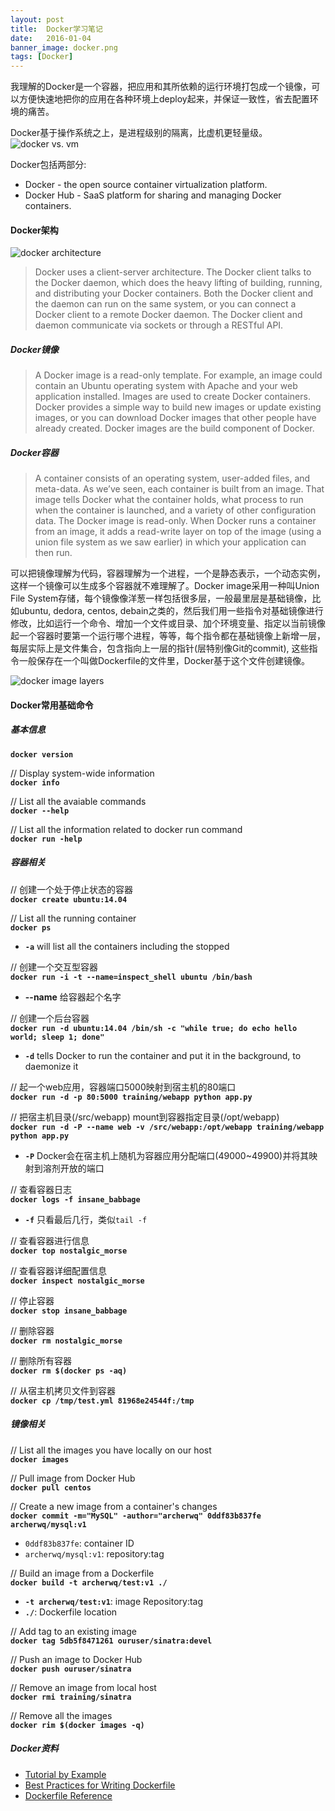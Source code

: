 ```yaml
---
layout: post
title:  Docker学习笔记
date:   2016-01-04
banner_image: docker.png
tags: [Docker]
---
```


我理解的Docker是一个容器，把应用和其所依赖的运行环境打包成一个镜像，可以方便快速地把你的应用在各种环境上deploy起来，并保证一致性，省去配置环境的痛苦。  

<!--more-->

Docker基于操作系统之上，是进程级别的隔离，比虚机更轻量级。  
![docker vs. vm](/images/posts/docker_vs_vm.png)

Docker包括两部分:  

* Docker - the open source container virtualization platform.
* Docker Hub - SaaS platform for sharing and managing Docker containers.


#### Docker架构
![docker architecture](/images/posts/docker_architecture.svg)  

> Docker uses a client-server architecture. The Docker client talks to the Docker daemon, which does the heavy lifting of building, running, and distributing your Docker containers. Both the Docker client and the daemon can run on the same system, or you can connect a Docker client to a remote Docker daemon. The Docker client and daemon communicate via sockets or through a RESTful API.  

##### Docker镜像
> A Docker image is a read-only template. For example, an image could contain an Ubuntu operating system with Apache and your web application installed. Images are used to create Docker containers. Docker provides a simple way to build new images or update existing images, or you can download Docker images that other people have already created. Docker images are the build component of Docker.

##### Docker容器
> A container consists of an operating system, user-added files, and meta-data. As we’ve seen, each container is built from an image. That image tells Docker what the container holds, what process to run when the container is launched, and a variety of other configuration data. The Docker image is read-only. When Docker runs a container from an image, it adds a read-write layer on top of the image (using a union file system as we saw earlier) in which your application can then run.

可以把镜像理解为代码，容器理解为一个进程，一个是静态表示，一个动态实例，这样一个镜像可以生成多个容器就不难理解了。Docker image采用一种叫Union File System存储，每个镜像像洋葱一样包括很多层，一般最里层是基础镜像，比如ubuntu, dedora, centos, debain之类的，然后我们用一些指令对基础镜像进行修改，比如运行一个命令、增加一个文件或目录、加个环境变量、指定以当前镜像起一个容器时要第一个运行哪个进程，等等，每个指令都在基础镜像上新增一层，每层实际上是文件集合，包含指向上一层的指针(层特别像Git的commit), 这些指令一般保存在一个叫做Dockerfile的文件里，Docker基于这个文件创建镜像。

![docker image layers](/images/posts/docker_image_layers.png)

#### Docker常用基础命令

##### 基本信息
**`docker version`**

// Display system-wide information  
**`docker info`**  

// List all the avaiable commands  
**`docker --help`**  

// List all the information related to docker run command  
**`docker run -help`**  

##### 容器相关
// 创建一个处于停止状态的容器  
**`docker create ubuntu:14.04`**  

// List all the running container  
**`docker ps`**  
* **`-a`** will list all the containers including the stopped 
 
// 创建一个交互型容器  
**`docker run -i -t --name=inspect_shell ubuntu /bin/bash`**  

* **--name** 给容器起个名字

// 创建一个后台容器  
**`docker run -d ubuntu:14.04 /bin/sh -c "while true; do echo hello world; sleep 1; done"`**  
* **`-d`** tells Docker to run the container and put it in the background, to daemonize it

// 起一个web应用，容器端口5000映射到宿主机的80端口   
**`docker run -d -p 80:5000 training/webapp python app.py`**  

// 把宿主机目录(/src/webapp) mount到容器指定目录(/opt/webapp)  
**`docker run -d -P --name web -v /src/webapp:/opt/webapp training/webapp python app.py`**  
* **`-P`** Docker会在宿主机上随机为容器应用分配端口(49000~49900)并将其映射到溶剂开放的端口  

// 查看容器日志  
**`docker logs -f insane_babbage`**  
* **`-f`** 只看最后几行，类似`tail -f`   

// 查看容器进行信息  
**`docker top nostalgic_morse`**  

// 查看容器详细配置信息    
**`docker inspect nostalgic_morse`**  

// 停止容器  
**`docker stop insane_babbage`**  

// 删除容器  
**`docker rm nostalgic_morse`**  

// 删除所有容器  
**`docker rm $(docker ps -aq)`**  

// 从宿主机拷贝文件到容器  
**`docker cp /tmp/test.yml 81968e24544f:/tmp`**  

##### 镜像相关
// List all the images you have locally on our host  
**`docker images`**  

// Pull image from Docker Hub  
**`docker pull centos`**  

// Create a new image from a container's changes  
**`docker commit -m="MySQL" -author="archerwq" 0ddf83b837fe archerwq/mysql:v1`**
* `0ddf83b837fe`: container ID
* `archerwq/mysql:v1`: repository:tag 


// Build an image from a Dockerfile  
**`docker build -t archerwq/test:v1 ./`**  
* **`-t archerwq/test:v1`**: image Repository:tag
* **`./`**: Dockerfile location

// Add tag to an existing image  
**`docker tag 5db5f8471261 ouruser/sinatra:devel`**  

// Push an image to Docker Hub  
**`docker push ouruser/sinatra`**  

// Remove an image from local host  
**`docker rmi training/sinatra`**

// Remove all the images  
**`docker rim $(docker images -q) `**  


##### Docker资料

* [Tutorial by Example](https://docs.docker.com/engine/userguide/dockerizing/)
* [Best Practices for Writing Dockerfile](https://docs.docker.com/engine/articles/dockerfile_best-practices/)
* [Dockerfile Reference](https://docs.docker.com/engine/reference/builder/)


